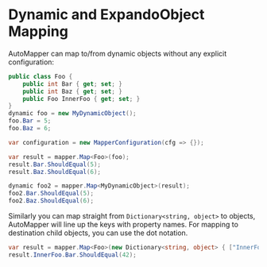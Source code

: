 # Dynamic and ExpandoObject Mapping

AutoMapper can map to/from dynamic objects without any explicit configuration:

```c#
public class Foo {
    public int Bar { get; set; }
    public int Baz { get; set; }
    public Foo InnerFoo { get; set; }
}
dynamic foo = new MyDynamicObject();
foo.Bar = 5;
foo.Baz = 6;

var configuration = new MapperConfiguration(cfg => {});

var result = mapper.Map<Foo>(foo);
result.Bar.ShouldEqual(5);
result.Baz.ShouldEqual(6);

dynamic foo2 = mapper.Map<MyDynamicObject>(result);
foo2.Bar.ShouldEqual(5);
foo2.Baz.ShouldEqual(6);
```

Similarly you can map straight from `Dictionary<string, object>` to objects, AutoMapper will line up the keys with
property names.
For mapping to destination child objects, you can use the dot notation.

```c#
var result = mapper.Map<Foo>(new Dictionary<string, object> { ["InnerFoo.Bar"] = 42 });
result.InnerFoo.Bar.ShouldEqual(42);
```